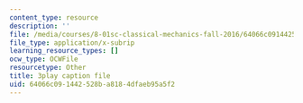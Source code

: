 ```yaml
---
content_type: resource
description: ''
file: /media/courses/8-01sc-classical-mechanics-fall-2016/64066c091442528ba8184dfaeb95a5f2_B6a9FaYI730.vtt
file_type: application/x-subrip
learning_resource_types: []
ocw_type: OCWFile
resourcetype: Other
title: 3play caption file
uid: 64066c09-1442-528b-a818-4dfaeb95a5f2
---
```

